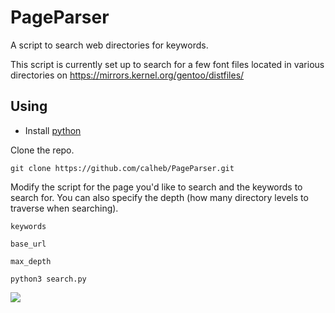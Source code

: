 # PageParser

A script to search web directories for keywords. 

This script is currently set up to search for a few font files located in various directories on https://mirrors.kernel.org/gentoo/distfiles/

## Using
- Install [python](https://www.python.org/downloads/)

Clone the repo.
```
git clone https://github.com/calheb/PageParser.git
```
Modify the script for the page you'd like to search and the keywords to search for.
You can also specify the depth (how many directory levels to traverse when searching).

`keywords`

`base_url`

`max_depth`

```
python3 search.py
```
<div class='container' align='left'>
  <img src="https://caleb.foo/img/misc/pysearch_terminal.png">
</div>
